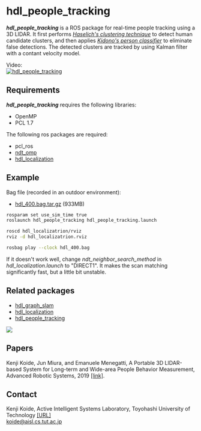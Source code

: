 # hdl_people_tracking
***hdl_people_tracking*** is a ROS package for real-time people tracking using a 3D LIDAR. It first performs <cite>[Haselich's clustering technique][1]</cite> to detect human candidate clusters, and then applies <cite>[Kidono's person classifier][2]</cite> to eliminate false detections. The detected clusters are tracked by using Kalman filter with a contant velocity model.

[1]:https://userpages.uni-koblenz.de/~agas/Documents/Haeselich2014CBP.pdf
[2]:http://www.aisl.cs.tut.ac.jp/~jun/pdffiles/kidono-iv2011.pdf

Video:<br>
[![hdl_people_tracking](http://img.youtube.com/vi/x1WfCYhLfQA/0.jpg)](http://www.youtube.com/watch?v=x1WfCYhLfQA)

## Requirements
***hdl_people_tracking*** requires the following libraries:
- OpenMP
- PCL 1.7

The following ros packages are required:
- pcl_ros
- <a href="https://github.com/koide3/ndt_omp">ndt_omp</a>
- <a href="https://github.com/koide3/hdl_localization">hdl_localization</a>

## Example

Bag file (recorded in an outdoor environment): 
- [hdl_400.bag.tar.gz](http://www.aisl.cs.tut.ac.jp/databases/hdl_graph_slam/hdl_400.bag.tar.gz) (933MB)

```bash
rosparam set use_sim_time true
roslaunch hdl_people_tracking hdl_people_tracking.launch
```

```bash
roscd hdl_localizatrion/rviz
rviz -d hdl_localizatrion.rviz
```

```bash
rosbag play --clock hdl_400.bag
```

If it doesn't work well, change *ndt_neighbor_search_method* in *hdl_localization.launch* to "DIRECT1". It makes the scan matching significantly fast, but a little bit unstable.

## Related packages

- <a href="https://github.com/koide3/hdl_graph_slam">hdl_graph_slam</a>
- <a href="https://github.com/koide3/hdl_localization">hdl_localization</a>
- <a href="https://github.com/koide3/hdl_people_tracking">hdl_people_tracking</a>

<img src="data/figs/packages.png"/>

## Papers
Kenji Koide, Jun Miura, and Emanuele Menegatti, A Portable 3D LIDAR-based System for Long-term and Wide-area People Behavior Measurement, Advanced Robotic Systems, 2019 [[link]](https://www.researchgate.net/publication/331224140_A_Portable_3D_LIDAR-based_System_for_Long-term_and_Wide-area_People_Behavior_Measurement?_sg=rRRWxoePnxIsI7pl8hNgBWcbwLj4hrdCe8u_wBYH5AuggI2hj5dqMPb1ec5OLE0BCo4voOZMAN-VZBwxsYu2khzY3ZoAer6PoAPdPSYi.t2K5hv2k_vdlSmtJpd8y_8-GMAfpnsKmVc9wSA-iMCFGdOeq6CAWaejMX1aHsSnEzClvwy-CjSEwvLBRO58A9A).

## Contact
Kenji Koide, Active Intelligent Systems Laboratory, Toyohashi University of Technology <a href="http://www.aisl.cs.tut.ac.jp">[URL]</a> <br>
koide@aisl.cs.tut.ac.jp
